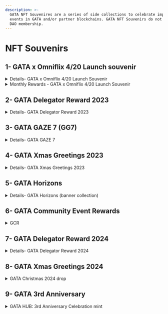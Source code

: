 ```yaml
---
description: >-
  GATA NFT Souvenires are a series of side collections to celebrate important
  events in GATA and/or partner blockchains. GATA NFT Souvenirs do not provide
  DAO membership.
---
```


# NFT Souvenirs

## 1- GATA x Omniflix 4/20 Launch souvenir

<details>

<summary>Details- GATA x Omniflix 4/20 Launch Souvenir</summary>

As a way of celebrating the highly anticipated launch of FLIX token, the GATA DAO has decided to drop 5000 NFT souvenirs to our community and omniflix community. These souvenirs are designed to serve as a memento of this significant event and to reward our community for their unwavering support of GATA.

As a holder of one of these souvenirs, you will have a chance to win exciting mint out rewards and monthly rewards. We believe that this is a fantastic opportunity for our community to benefit from our participation in the Omniflix network and to share in the rewards of our success. We are committed to adding value to our ecosystem and to ensuring that our community is well-rewarded for their efforts and contributions.

**Minting**\
_Collection Size : 5209_\
_Airdrop eligibility: Holding any of the GATA DAO collection_ \
_Mint date: April 21, 2023_\
_Mint price: 1 $FLIX_\
\
[_GATA x Omniflix 4/20 Launch Souvenirs on Omniflix Marketplace_](https://omniflix.market/collection/onftdenoma6a057db64674de0b129e9b5c087d404)

**Mint-out Rewards**\
**•** 5x [Voyager Cat (GATAv) ](gata-nft-dao/)\
• 1x [Yield Gorilla (Bull/Legend)](yield-gorillas/)\
• 8x [Yield Gorilla (Neat/Elemental)](yield-gorillas/)\
\
**Monthly Rewards**\
\~$100 USD in rewards (Tokens & NFTs)&#x20;

**Winners**\
All winners will be selected automatically.

</details>

<details>

<summary>Monthly Rewards - GATA x Omniflix 4/20 Launch Souvenir</summary>

### 1st Monthly Rewards (June 2023)

1 [Yield Gorilla (Neat/Elemental)](yield-gorillas/) each to 10 winners. Total 10 YGs\
10 $FLIX each to 10 winners. Total 100 $FLIX  \
[https://twitter.com/GataDaoZone/status/1670083887052242947?s=20](https://twitter.com/GataDaoZone/status/1670083887052242947?s=20)&#x20;

### **2nd Monthly Rewards (July 2023)**

Bought \~$100 worth of GATA x Omniflix launch souvenir to burn.  [https://omniflix.market/account/omniflix1dd7s79l4aghwssrnqagryj8ud38qmd9vjdsq6q/nfts](https://omniflix.market/account/omniflix1dd7s79l4aghwssrnqagryj8ud38qmd9vjdsq6q/nfts)

### 3rd Monthly Rewards (August 2023)

1x 10 [AiG](apes-in-games-rise-of-apelandia/aig-nft-collection.md) NFTs\
20x 10 $ARCH

[https://twitter.com/GataDaoZone/status/1691383512371286017?s=20](https://twitter.com/GataDaoZone/status/1691383512371286017?s=20)

### **4th Monthly Rewards (September 2023)**

1x 10 [AiG](apes-in-games-rise-of-apelandia/aig-nft-collection.md) NFTs\
20x 10 $ARCH\
20x 10 $FLIX

[https://twitter.com/GataDaoZone/status/1703390790699888740/photo/1](https://twitter.com/GataDaoZone/status/1703390790699888740/photo/1)

### **5th Monthly Rewards (October 2023)**

50 $FLIX each to 10 holders. Total 500 $FLIX

[https://twitter.com/GataDaoZone/status/1714617825099481432](https://twitter.com/GataDaoZone/status/1714617825099481432)

### 6th Monthly Rewards (November 2023)

15 $FLIX each to 15 holders. Total 225 $FLIX

[https://twitter.com/GataDaoZone/status/1725197163796258903](https://twitter.com/GataDaoZone/status/1725197163796258903)

### 7th Monthly Rewards (December 2023)

10 $FLIX each to 20 holders. Total 200 $FLIX

[https://twitter.com/GataDaoZone/status/1736048692413546680](https://twitter.com/GataDaoZone/status/1736048692413546680)

### 8th Monthly Rewards (January 2024)

100 $TORI each to 15 holders. Total 1500 $TORI

[https://twitter.com/GataDaoZone/status/1749505660302037214](https://twitter.com/GataDaoZone/status/1749505660302037214)

### 9th Monthly Rewards (February 2024)

20 $FLIX each to 10 holders. Total 200 $FLIX

[https://twitter.com/GataDaoZone/status/1757445677511004162](https://twitter.com/GataDaoZone/status/1757445677511004162)

### 10th Monthly Rewards (March 2024)

20 $FLIX each to 20 holders. Total 400 $FLIX\
\
[https://omniflix.market/campaign/267](https://omniflix.market/campaign/267)

### 11th Monthly Rewards (April 2024)

10 $FLIX each to 20 holders. Total 200 $FLIX\
&#x20;[https://omniflix.market/campaign/339](https://omniflix.market/campaign/339)

### 12th / Final Monthly Rewards (May 2024)

20 $FLIX each to 20 holders. Total 400 $FLIX\
[https://twitter.com/GataHubZone/status/1791513627075215650](https://twitter.com/GataHubZone/status/1791513627075215650)

</details>

## 2- GATA Delegator Reward 2023

<details>

<summary>Details- GATA Delegator Reward 2023</summary>

"GATA Delegator Reward 2023" is a limited NFT collection exclusively designed to celebrate and reward the loyal delegators of GATA DAO. These unique digital collectibles are a token of our gratitude, symbolizing GATA community's essential role in the validator service.

[GATA Delegator Rewards 2023 on Omniflix Marketplace](https://omniflix.market/collection/onftdenom20f3bdc8be264bd8a17c39bbb3c6a421)&#x20;

</details>

## 3- GATA GAZE 7 (GG7)

<details>

<summary>Details-  GATA GAZE 7</summary>

To celebrate the common journey of Stargaze & GATA, this side collection got launched on Dec. 7th 2023 as an open edition mint on Stargaze. &#x20;

"Limited open edition mint by GATA DAO, visual art animated by [Brasco](https://twitter.com/Tabrasco). GG7 is your lucky charm & a psychedelic tribute from GATA to Stargaze. From genesis mint till now, we've all seen a lot in the past year - there's no better time than now to celebrate the common journey of Stargaze & GATA together. Made by GATA with love."

[GATA GAZE 7 on Stargaze Marketplace](https://www.stargaze.zone/m/stars1xz3h6pvmvfygcpnyx95q7myk94vn9hf0mhyy78qy4vzp3w9qmdnqm03ue9/tokens)



**Rewards for Mint Raffle**

* 777 $STARS each to 7 minters
* 77 $STARS each to 77 minters

[https://x.com/GataDaoZone/status/1736048692413546680?s=20](https://x.com/GataDaoZone/status/1736048692413546680?s=20)



**Rewards for Mint Quests**

* "The Legend" (1st to collect each GH): [GATAv](gata-nft-dao/) + 500 $STARS + 1.500 Zealy XP
* "Circle of 7" (First 7 that collect each GH): [GATAv](gata-nft-dao/) + 2500 $STARS + 2.500 Zealy XP
* Collect all GATA validators banners: 800 $STARS + 750 Zealy XP
* Collect all GATAc banners: 500 $STARS + 500 Zealy XP
* Collect all GATAv banners: 500 $STARS + 500 Zealy XP
* Collect all YG banners: 500 $STARS + 500 Zealy XP

[Questboard & overview on Discord](https://discord.gg/Pv2dmzGS3j)

</details>

## 4- GATA Xmas Greetings 2023

<details>

<summary>Details- GATA Xmas Greetings 2023</summary>

Commemorative side collection of GATA with which we celebrated Christmas & year's end in 2023 with the community. Free mint for \~5500 GATA stakeholders (mint costs got fully refunded).

"The year is coming to an end, it's time to celebrate. GATA is sending these greetings to people who took part in our common journey through this eventful year & stood on board. The whole GATA team is wishing you a Merry Christmas!"

[GATA Xmas Greeting 2023 on Stargaze Marketplace ](https://www.stargaze.zone/m/stars1nssvsnfef3qpzy7a798c40mjevxky0l87admpezu4z4a36fye6yql244v8/tokens)

</details>

## 5- GATA Horizons

<details>

<summary>Details- GATA Horizons (banner collection)</summary>

GATA Horizons is a side collection of GATA, launched on Jan. 1st 2024, made by [Brasco](https://twitter.com/Tabrasco). The collection consists of a total of **1,000 GATA-themed banners:** 36 banners in 4 categories with various rarities, based on the various collections & validator operations of GATA.

"First banner collection of GATA DAO, visual art by Brasco. Spice up your profile with some fresh catnip-filled banners based on your favorite parts of GATA: from Colonial Cats and Voyager Cats to Yield Gorillas and our various IBC validators. A total of 1k banners in 4 different categories with a variety of rarity classes are waiting for you. Made by GATA with love."

[GATA Horizons on Stargaze Marketplace ](https://www.stargaze.zone/m/stars1udmfnrewelppflnl698j4m85q04rpm3h9vtzlu9286vxalfq6nxs5dzzkm/tokens)

</details>

## 6- GATA Community Event Rewards

<details>

<summary>GCR</summary>

GCR is a GATA community events reward collection, It get's airdrop to winners directly in their wallets. winners Burn the NFTs via Omniflix campaigns for the rewards.\
\
[https://omniflix.market/collection/onftdenomf68e41d26cac491a9881a6d10eb750bc](https://omniflix.market/collection/onftdenomf68e41d26cac491a9881a6d10eb750bc)\
\
[First campaign March 15 2024](https://omniflix.market/campaign/267)

[Second campaign April 15 2024](https://omniflix.market/campaign/339)

[Third campaign May 15 2024](https://omniflix.market/campaign/363)

[Fourth campaign June 2024](https://omniflix.market/campaign/375)

[Fifth campaign July 2024](https://omniflix.market/campaign/396) &#x20;

</details>

## 7- GATA Delegator Reward 2024

<details>

<summary>Details- GATA Delegator Reward 2024</summary>

GATA HUB Delegator Reward NFTs for every GATA fam member who staked with GATA on various IBC chains. \~5000 NFTs of 8 Networks were airdropped to the validators. \
\
[See on marketplace ](https://omniflix.market/c/onftdenom98a328b68f994118af813e69723f2cf6)

</details>

## 8- GATA Xmas Greetings 2024

<details>

<summary>GATA Christmas 2024 drop </summary>

Commemorative side collection of GATA with which we celebrated Christmas & year's end in 2023 with the community. Free mint for \~5500 GATA stakeholders .\
\
[GATA Xmas greetings 2024 on Stargaze Marketplace](https://www.stargaze.zone/m/stars13u6ugmja48etdpy5gaf6hnkmx8gw05fkcg0wr9ry65qc5nm39cpqc3tt3x/tokens)

</details>

## 9- GATA 3rd Anniversary

<details>

<summary>GATA HUB: 3rd Anniversary Celebration mint</summary>

Celebrate 3 incredible years of GATA HUB with this special Open Edition collection! Mint your free commemorative NFT from March 11th, 4 PM UTC to March 18th, 4 PM UTC and be part of the legacy.\
\
[View collection ](https://omniflix.market/c/onftdenom5841d7530dfd4dd0b61093389896aae8/non-transferable)

</details>
